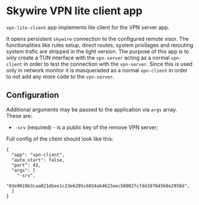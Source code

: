 # Skywire VPN lite client app

`vpn-lite-client` app implements lite client for the VPN server app.

It opens persistent `skywire` connection to the configured remote visor. The functionalities like rules setup, direct routes, system privilages and rerouting system trafic are stripped in the light version. The purpose of this app is to only create a TUN interface with the `vpn-server` acting as a normal `vpn-client` in order to test the connection with the `vpn-server`. Since this is used only in network monitor it is masqueraded as a normal `vpn-client` in order to not add any more code to the `vpn-server`.

## Configuration

Additional arguments may be passed to the application via `args` array. These are:
- `-srv` (required) - is a public key of the remove VPN server;

Full config of the client should look like this:
```json5
{
  "app": "vpn-client",
  "auto_start": false,
  "port": 43,
  "args": [
    "-srv",
    "03e9019b3caa021dbee1c23e6295c6034ab4623aec50802fcfdd19764568e2958d",
  ]
}
```